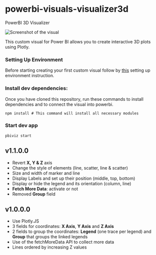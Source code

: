 # powerbi-visuals-visualizer3d
PowerBI 3D Visualizer

![Screenshot of the visual](assets/screenshot_3d.gif)

This custom visual for Power BI allows you to create interactive 3D plots using Plotly.

### Setting Up Environment

Before starting creating your first custom visual follow by [this](https://learn.microsoft.com/en-us/power-bi/developer/visuals/environment-setup)
setting up environment instruction.


### Install dev dependencies:

Once you have cloned this repository, run these commands to install dependencies and to connect the visual into powerbi.

```
npm install # This command will install all necessary modules
```

### Start dev app
```
pbiviz start
```

## v1.1.0.0
- Revert **X, Y & Z** axis
- Change the style of elements (line, scatter, line & scatter)
- Size and width of marker and line
- Display Labels and set up their position (middle, top, bottom)
- Display or hide the legend and its orientation (column, line)
- **Fetch More Data**: activate or not
- Removed **Group** field

## v1.0.0.0
- Use Plotly.JS
- 3 fields for coordinates: **X Axis**, **Y Axis** and **Z Axis**
- 2 fields to group the coordinates: **Legend** (one trace per legend) and **Group** that groups the linked legends
- Use of the fetchMoreData API to collect more data
- Lines ordered by increasing Z values
